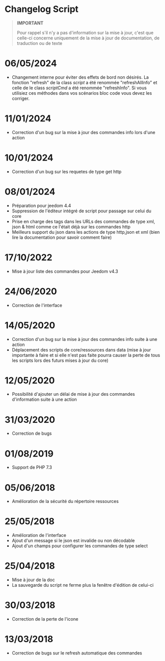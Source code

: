 # Changelog Script

>**IMPORTANT**
>
>Pour rappel s'il n'y a pas d'information sur la mise à jour, c'est que celle-ci concerne uniquement de la mise à jour de documentation, de traduction ou de texte

# 06/05/2024

- Changement interne pour éviter des effets de bord non désirés. La fonction "refresh" de la class *script* a été renommée "refreshAllInfo" et celle de le class *scriptCmd* a été renommée "refreshInfo". Si vous utilisiez ces méthodes dans vos scénarios bloc code vous devez les corriger.

# 11/01/2024

- Correction d'un bug sur la mise à jour des commandes info lors d'une action

# 10/01/2024

- Correction d'un bug sur les requetes de type get http

# 08/01/2024

- Préparation pour jeedom 4.4
- Suppression de l'éditeur intégré de script pour passage sur celui du core
- Prise en charge des tags dans les URLs des commandes de type xml, json & html comme ce l'était déjà sur les commandes http
- Meilleurs support du json dans les actions de type http,json et xml (bien lire la documentation pour savoir comment faire)

# 17/10/2022

- Mise à jour liste des commandes pour Jeedom v4.3

# 24/06/2020

- Correction de l'interface

# 14/05/2020

- Correction d'un bug sur la mise à jour des commandes info suite à une action
- Déplacement des scripts de core/ressources dans data (mise à jour importante à faire et si elle n'est pas faite pourra causer la perte de tous les scripts lors des futurs mises à jour du core)

# 12/05/2020

- Possibilité d'ajouter un délai de mise à jour des commandes d'information suite à une action

# 31/03/2020

- Correction de bugs

# 01/08/2019

- Support de PHP 7.3

# 05/06/2018

- Amélioration de la sécurité du répertoire ressources

# 25/05/2018

- Amélioration de l'interface
- Ajout d'un message si le json est invalide ou non décodable
- Ajout d'un champs pour configurer les commandes de type select

# 25/04/2018

- Mise à jour de la doc
- La sauvegarde du script ne ferme plus la fenêtre d'édition de celui-ci

# 30/03/2018

- Correction de la perte de l'icone

# 13/03/2018

- Correction de bugs sur le refresh automatique des commandes
